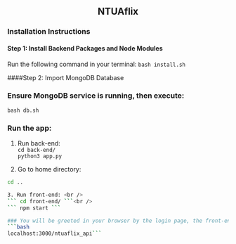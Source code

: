 <h2 align="center">NTUAflix</h2>

### Installation Instructions

#### Step 1: Install Backend Packages and Node Modules
Run the following command in your terminal:
```bash install.sh```

####Step 2: Import MongoDB Database
### Ensure MongoDB service is running, then execute:
```bash db.sh```



### Run the app:

1. Run back-end: <br />
``` cd back-end/ ``` <br />
``` python3 app.py ```

2. Go to home directory:
```bash
cd ..

3. Run front-end: <br />
``` cd front-end/ ```<br />
``` npm start ```

### You will be greeted in your browser by the login page, the front-end is running at:
```bash 
localhost:3000/ntuaflix_api```





